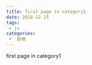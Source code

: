 ```yaml
---
title: first page in category1
date: 2018-12-15
tags:
 - js
categories:
 -  前端
---
```


first page in category1